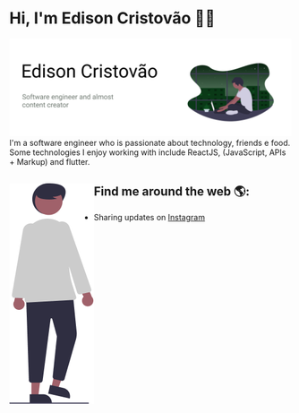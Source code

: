 # Hi, I'm Edison Cristovão 👋🏾

<img src="https://raw.githubusercontent.com/EdisonCristovao/EdisonCristovao/main/img-header.png" alt="banner">
I'm a software engineer who is passionate about technology, friends e food. Some technologies I enjoy working with include ReactJS, (JavaScript, APIs + Markup) and flutter.

## Find me around the web 🌎: <img align="left" src="https://raw.githubusercontent.com/EdisonCristovao/EdisonCristovao/main/img-footer.png">

- Sharing updates on <a href="https://www.instagram.com/ec.codes/">Instagram</a>
